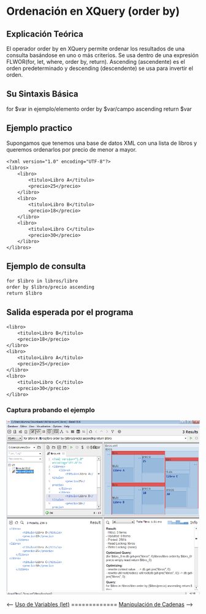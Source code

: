 # Ordenación en XQuery (order by)

## Explicación Teórica
El operador order by en XQuery permite ordenar los resultados de una consulta basándose en uno o más criterios. Se usa dentro de una expresión 
FLWOR(for, let, where, order by, return). 
Ascending (ascendente) es el orden predeterminado y descending (descendente) se usa para invertir el orden.

## Su Sintaxis Básica

for $var in ejemplo/elemento
order by $var/campo ascending
return $var

## Ejemplo practico
Supongamos que tenemos una base de datos XML con una lista de libros y queremos ordenarlos por precio de menor a mayor.

```
<?xml version="1.0" encoding="UTF-8"?>
<libros>
    <libro>
        <titulo>Libro A</titulo>
        <precio>25</precio>
    </libro>
    <libro>
        <titulo>Libro B</titulo>
        <precio>18</precio>
    </libro>
    <libro>
        <titulo>Libro C</titulo>
        <precio>30</precio>
    </libro>
</libros>
```

## Ejemplo de consulta

```
for $libro in libros/libro
order by $libro/precio ascending
return $libro
```

## Salida esperada por el programa

```
<libro>
    <titulo>Libro B</titulo>
    <precio>18</precio>
</libro>
<libro>
    <titulo>Libro A</titulo>
    <precio>25</precio>
</libro>
<libro>
    <titulo>Libro C</titulo>
    <precio>30</precio>
</libro>
```

### Captura probando el ejemplo ###

![alt](docs\capturasSamuel\image.png)


<-- [Uso de Variables (let)](./docs/AbrahamLG.md) ============= [Manipulación de Cadenas](./gabriel.md) -->